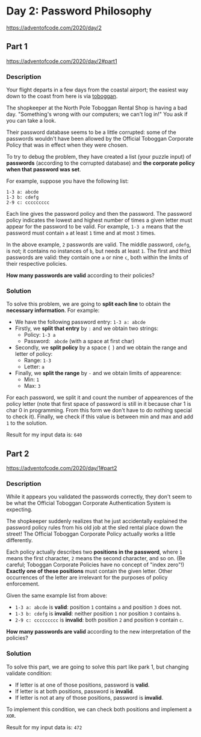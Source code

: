 # Day 2: Password Philosophy
https://adventofcode.com/2020/day/2

## Part 1
https://adventofcode.com/2020/day/2#part1

### Description
Your flight departs in a few days from the coastal airport; the easiest way down to the coast from here is via [toboggan](https://en.wikipedia.org/wiki/Toboggan).

The shopkeeper at the North Pole Toboggan Rental Shop is having a bad day. "Something's wrong with our computers; we can't log in!" You ask if you can take a look.

Their password database seems to be a little corrupted: some of the passwords wouldn't have been allowed by the Official Toboggan Corporate Policy that was in effect when they were chosen.

To try to debug the problem, they have created a list (your puzzle input) of **passwords** (according to the corrupted database) and **the corporate policy when that password was set**.

For example, suppose you have the following list:
```
1-3 a: abcde
1-3 b: cdefg
2-9 c: ccccccccc
```

Each line gives the password policy and then the password. The password policy indicates the lowest and highest number of times a given letter must appear for the password to be valid. For example, `1-3 a` means that the password must contain `a` at least `1` time and at most `3` times.

In the above example, `2` passwords are valid. The middle password, `cdefg`, is not; it contains no instances of `b`, but needs at least `1`. The first and third passwords are valid: they contain one `a` or nine `c`, both within the limits of their respective policies.

**How many passwords are valid** according to their policies?

### Solution
To solve this problem, we are going to **split each line** to obtain the **necessary information**. For example:
* We have the following password entry: `1-3 a: abcde`
* Firstly, we **split that entry** by `:` and we obtain two strings:
	* Policy: `1-3 a`
	* Password: ` abcde` (with a space at first char)
* Secondly, we **split policy** by a space (` `) and we obtain the range and letter of policy:
	* Range: `1-3`
	* Letter: `a`
* Finally, we **split the range** by `-` and we obtain limits of appearence:
	* Min: `1`
	* Max: `3`

For each password, we split it and count the number of appearences of the policy letter (note that first space of password is still in it because char 1 is char 0 in programming. From this form we don't have to do nothing special to check it). Finally, we check if this value is between min and max and add `1` to the solution.

Result for my input data is: `640`

## Part 2
https://adventofcode.com/2020/day/1#part2

### Description
While it appears you validated the passwords correctly, they don't seem to be what the Official Toboggan Corporate Authentication System is expecting.

The shopkeeper suddenly realizes that he just accidentally explained the password policy rules from his old job at the sled rental place down the street! The Official Toboggan Corporate Policy actually works a little differently.

Each policy actually describes two **positions in the password**, where `1` means the first character, `2` means the second character, and so on. (Be careful; Toboggan Corporate Policies have no concept of "index zero"!) **Exactly one of these positions** must contain the given letter. Other occurrences of the letter are irrelevant for the purposes of policy enforcement.

Given the same example list from above:
* `1-3 a: abcde` is **valid**: position `1` contains `a` and position `3` does not.
* `1-3 b: cdefg` is **invalid**: neither position `1` nor position `3` contains `b`.
* `2-9 c: ccccccccc` is **invalid**: both position `2` and position `9` contain `c`.

**How many passwords are valid** according to the new interpretation of the policies?

### Solution
To solve this part, we are going to solve this part like park 1, but changing validate condition:
* If letter is at one of those positions, password is **valid**.
* If letter is at both positions, password is **invalid**.
* If letter is not at any of those positions, password is **invalid**.

To implement this condition, we can check both positions and implement a `XOR`.

Result for my input data is: `472`
